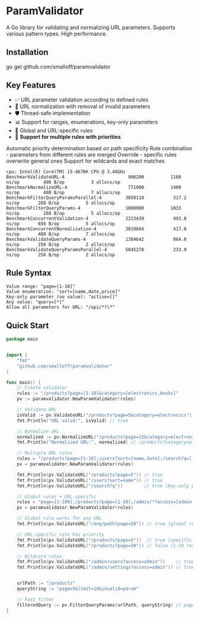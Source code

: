 # ParamValidator

A Go library for validating and normalizing URL parameters. Supports various pattern types. High performance.

## Installation
go get github.com/smalloff/paramvalidator

## Key Features

- ✅ URL parameter validation according to defined rules  
- 🔄 URL normalization with removal of invalid parameters  
- 🛡️ Thread-safe implementation  
- 📊 Support for ranges, enumerations, key-only parameters  
- 🎯 Global and URL-specific rules  
- 🔀 **Support for multiple rules with priorities**

Automatic priority determination based on path specificity
Rule combination - parameters from different rules are merged
Override - specific rules overwrite general ones
Support for wildcards and exact matches
```
cpu: Intel(R) Core(TM) i5-4670K CPU @ 3.40GHz
BenchmarkValidateURL-4                   	  906200	      1160 ns/op	     400 B/op	       3 allocs/op
BenchmarkNormalizeURL-4                  	  771000	      1400 ns/op	     480 B/op	       7 allocs/op
BenchmarkFilterQueryParamsParallel-4     	 3850118	       317.2 ns/op	     288 B/op	       5 allocs/op
BenchmarkFilterQueryParams-4             	 1000000	      1033 ns/op	     288 B/op	       5 allocs/op
BenchmarkConcurrentValidation-4          	 2223439	       493.8 ns/op	     656 B/op	       5 allocs/op
BenchmarkConcurrentNormalization-4       	 3019664	       417.0 ns/op	     480 B/op	       7 allocs/op
BenchmarkValidateQueryParams-4           	 1384642	       864.0 ns/op	     256 B/op	       2 allocs/op
BenchmarkValidateQueryParamsParallel-4   	 5045278	       233.9 ns/op	     256 B/op	       2 allocs/op
```

## Rule Syntax

```
Value range: "page=[1-10]"
Value enumeration: "sort=[name,date,price]"
Key-only parameter (no value): "active=[]"
Any value: "query=[*]"
Allow all parameters for URL: "/api/*?\*"
```

## Quick Start

```go
package main


import (
	"fmt"
	"github.com/smalloff/paramvalidator"
)

func main() {
	// Create validator
	rules := "/products?page=[1-10]&category=[electronics,books]"
	pv := paramvalidator.NewParamValidator(rules)

	// Validate URL
	isValid := pv.ValidateURL("/products?page=5&category=electronics")
	fmt.Println("URL valid:", isValid) // true

	// Normalize URL
	normalized := pv.NormalizeURL("/products?page=15&category=electronics&invalid=param")
	fmt.Println("Normalized URL:", normalized) // /products?category=electronics

	// Multiple URL rules
	rules = "/products?page=[1-10];/users?sort=[name,date];/search?q=[]"
	pv = paramvalidator.NewParamValidator(rules)

	fmt.Println(pv.ValidateURL("/products?page=5")) // true
	fmt.Println(pv.ValidateURL("/users?sort=name")) // true
	fmt.Println(pv.ValidateURL("/search?q"))        // true (key-only parameter)

	// Global rules + URL-specific
	rules = "page=[1-100];/products?page=[1-10];/admin/*?access=[admin,superuser]"
	pv = paramvalidator.NewParamValidator(rules)

	// Global rule works for any URL
	fmt.Println(pv.ValidateURL("/any/path?page=50")) // true (global rule)

	// URL-specific rule has priority
	fmt.Println(pv.ValidateURL("/products?page=5"))  // true (specific rule)
	fmt.Println(pv.ValidateURL("/products?page=50")) // false (1-10 restriction)

	// Wildcard rules
	fmt.Println(pv.ValidateURL("/admin/users?access=admin"))    // true
	fmt.Println(pv.ValidateURL("/admin/settings?access=admin")) // true


	urlPath := "/products"
	queryString := "page=5&limit=10&invalid=param"

	// Fast filter
	filteredQuery := pv.FilterQueryParams(urlPath, queryString) // page=5
}
```
